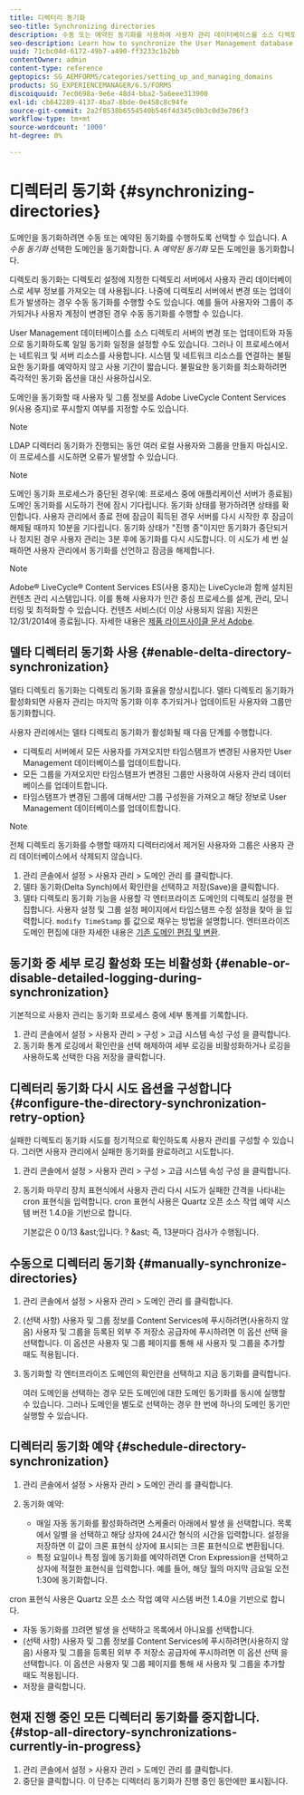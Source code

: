 ```yaml
---
title: 디렉터리 동기화
seo-title: Synchronizing directories
description: 수동 또는 예약된 동기화를 사용하여 사용자 관리 데이터베이스를 소스 디렉토리 서버의 변경 사항과 동기화하는 방법을 알아봅니다.
seo-description: Learn how to synchronize the User Management database with changes to the source directory servers using manual or scheduled synchronization.
uuid: 71cbc04d-6172-49b7-a490-ff3233c1b2bb
contentOwner: admin
content-type: reference
geptopics: SG_AEMFORMS/categories/setting_up_and_managing_domains
products: SG_EXPERIENCEMANAGER/6.5/FORMS
discoiquuid: 7ec0698a-9e6e-48d4-bba2-5a6eee313900
exl-id: cb642289-4137-4ba7-8bde-0e458c8c94fe
source-git-commit: 2a2f8538b6554540b546f4d345c0b3c0d3e706f3
workflow-type: tm+mt
source-wordcount: '1000'
ht-degree: 0%

---
```


# 디렉터리 동기화 {#synchronizing-directories}

도메인을 동기화하려면 수동 또는 예약된 동기화를 수행하도록 선택할 수 있습니다. A *수동 동기화* 선택한 도메인을 동기화합니다. A *예약된 동기화* 모든 도메인을 동기화합니다.

디렉토리 동기화는 디렉토리 설정에 지정한 디렉토리 서버에서 사용자 관리 데이터베이스로 세부 정보를 가져오는 데 사용됩니다. 나중에 디렉토리 서버에서 변경 또는 업데이트가 발생하는 경우 수동 동기화를 수행할 수도 있습니다. 예를 들어 사용자와 그룹이 추가되거나 사용자 계정이 변경된 경우 수동 동기화를 수행할 수 있습니다.

User Management 데이터베이스를 소스 디렉토리 서버의 변경 또는 업데이트와 자동으로 동기화하도록 일일 동기화 일정을 설정할 수도 있습니다. 그러나 이 프로세스에서는 네트워크 및 서버 리소스를 사용합니다. 시스템 및 네트워크 리소스를 연결하는 불필요한 동기화를 예약하지 않고 사용 기간이 짧습니다. 불필요한 동기화를 최소화하려면 즉각적인 동기화 옵션을 대신 사용하십시오.

도메인을 동기화할 때 사용자 및 그룹 정보를 Adobe LiveCycle Content Services 9(사용 중지)로 푸시할지 여부를 지정할 수도 있습니다.

>[!NOTE]
>
>LDAP 디렉터리 동기화가 진행되는 동안 여러 로컬 사용자와 그룹을 만들지 마십시오. 이 프로세스를 시도하면 오류가 발생할 수 있습니다.

>[!NOTE]
>
>도메인 동기화 프로세스가 중단된 경우(예: 프로세스 중에 애플리케이션 서버가 종료됨) 도메인 동기화를 시도하기 전에 잠시 기다립니다. 동기화 상태를 평가하려면 상태를 확인합니다. 사용자 관리에서 종료 전에 잠금이 획득된 경우 서버를 다시 시작한 후 잠금이 해제될 때까지 10분을 기다립니다. 동기화 상태가 &quot;진행 중&quot;이지만 동기화가 중단되거나 정지된 경우 사용자 관리는 3분 후에 동기화를 다시 시도합니다. 이 시도가 세 번 실패하면 사용자 관리에서 동기화를 선언하고 잠금을 해제합니다.

>[!NOTE]
>
>Adobe® LiveCycle® Content Services ES(사용 중지)는 LiveCycle과 함께 설치된 컨텐츠 관리 시스템입니다. 이를 통해 사용자가 인간 중심 프로세스를 설계, 관리, 모니터링 및 최적화할 수 있습니다. 컨텐츠 서비스(더 이상 사용되지 않음) 지원은 12/31/2014에 종료됩니다. 자세한 내용은 [제품 라이프사이클 문서 Adobe](https://www.adobe.com/support/products/enterprise/eol/eol_matrix.html).

## 델타 디렉터리 동기화 사용 {#enable-delta-directory-synchronization}

델타 디렉토리 동기화는 디렉토리 동기화 효율을 향상시킵니다. 델타 디렉토리 동기화가 활성화되면 사용자 관리는 마지막 동기화 이후 추가되거나 업데이트된 사용자와 그룹만 동기화합니다.

사용자 관리에서는 델타 디렉토리 동기화가 활성화될 때 다음 단계를 수행합니다.

* 디렉토리 서버에서 모든 사용자를 가져오지만 타임스탬프가 변경된 사용자만 User Management 데이터베이스를 업데이트합니다.
* 모든 그룹을 가져오지만 타임스탬프가 변경된 그룹만 사용하여 사용자 관리 데이터베이스를 업데이트합니다.
* 타임스탬프가 변경된 그룹에 대해서만 그룹 구성원을 가져오고 해당 정보로 User Management 데이터베이스를 업데이트합니다.

>[!NOTE]
>
>전체 디렉토리 동기화를 수행할 때까지 디렉터리에서 제거된 사용자와 그룹은 사용자 관리 데이터베이스에서 삭제되지 않습니다.

1. 관리 콘솔에서 설정 > 사용자 관리 > 도메인 관리 를 클릭합니다.
1. 델타 동기화(Delta Synch)에서 확인란을 선택하고 저장(Save)을 클릭합니다.
1. 델타 디렉토리 동기화 기능을 사용할 각 엔터프라이즈 도메인의 디렉토리 설정을 편집합니다. 사용자 설정 및 그룹 설정 페이지에서 타임스탬프 수정 설정을 찾아 을 입력합니다. `modify TimeStamp` 를 값으로 채우는 방법을 설명합니다. 엔터프라이즈 도메인 편집에 대한 자세한 내용은 [기존 도메인 편집 및 변환](/help/forms/using/admin-help/editing-converting-existing-domains.md#editing-and-converting-existing-domains).

## 동기화 중 세부 로깅 활성화 또는 비활성화 {#enable-or-disable-detailed-logging-during-synchronization}

기본적으로 사용자 관리는 동기화 프로세스 중에 세부 통계를 기록합니다.

1. 관리 콘솔에서 설정 > 사용자 관리 > 구성 > 고급 시스템 속성 구성 을 클릭합니다.
1. 동기화 통계 로깅에서 확인란을 선택 해제하여 세부 로깅을 비활성화하거나 로깅을 사용하도록 선택한 다음 저장을 클릭합니다.

## 디렉터리 동기화 다시 시도 옵션을 구성합니다 {#configure-the-directory-synchronization-retry-option}

실패한 디렉토리 동기화 시도를 정기적으로 확인하도록 사용자 관리를 구성할 수 있습니다. 그러면 사용자 관리에서 실패한 동기화를 완료하려고 시도합니다.

1. 관리 콘솔에서 설정 > 사용자 관리 > 구성 > 고급 시스템 속성 구성 을 클릭합니다.
1. 동기화 마무리 장치 표현식에서 사용자 관리 다시 시도가 실패한 간격을 나타내는 cron 표현식을 입력합니다. cron 표현식 사용은 Quartz 오픈 소스 작업 예약 시스템 버전 1.4.0을 기반으로 합니다.

   기본값은 0 0/13 &amp;ast;입니다. ? &amp;ast; 즉, 13분마다 검사가 수행됩니다.

## 수동으로 디렉터리 동기화 {#manually-synchronize-directories}

1. 관리 콘솔에서 설정 > 사용자 관리 > 도메인 관리 를 클릭합니다.
1. (선택 사항) 사용자 및 그룹 정보를 Content Services에 푸시하려면(사용하지 않음) 사용자 및 그룹을 등록된 외부 주 저장소 공급자에 푸시하려면 이 옵션 선택 을 선택합니다. 이 옵션은 사용자 및 그룹 페이지를 통해 새 사용자 및 그룹을 추가할 때도 적용됩니다.
1. 동기화할 각 엔터프라이즈 도메인의 확인란을 선택하고 지금 동기화를 클릭합니다.

   여러 도메인을 선택하는 경우 모든 도메인에 대한 도메인 동기화를 동시에 실행할 수 있습니다. 그러나 도메인을 별도로 선택하는 경우 한 번에 하나의 도메인 동기만 실행할 수 있습니다.

## 디렉터리 동기화 예약 {#schedule-directory-synchronization}

1. 관리 콘솔에서 설정 > 사용자 관리 > 도메인 관리 를 클릭합니다.
1. 동기화 예약:

   * 매일 자동 동기화를 활성화하려면 스케줄러 아래에서 발생 을 선택합니다. 목록에서 일별 을 선택하고 해당 상자에 24시간 형식의 시간을 입력합니다. 설정을 저장하면 이 값이 크론 표현식 상자에 표시되는 크론 표현식으로 변환됩니다.
   * 특정 요일이나 특정 월에 동기화를 예약하려면 Cron Expression을 선택하고 상자에 적절한 표현식을 입력합니다. 예를 들어, 해당 월의 마지막 금요일 오전 1:30에 동기화합니다.

cron 표현식 사용은 Quartz 오픈 소스 작업 예약 시스템 버전 1.4.0을 기반으로 합니다.

* 자동 동기화를 끄려면 발생 을 선택하고 목록에서 아니요를 선택합니다.
* (선택 사항) 사용자 및 그룹 정보를 Content Services에 푸시하려면(사용하지 않음) 사용자 및 그룹을 등록된 외부 주 저장소 공급자에 푸시하려면 이 옵션 선택 을 선택합니다. 이 옵션은 사용자 및 그룹 페이지를 통해 새 사용자 및 그룹을 추가할 때도 적용됩니다.
* 저장을 클릭합니다.

## 현재 진행 중인 모든 디렉터리 동기화를 중지합니다. {#stop-all-directory-synchronizations-currently-in-progress}

1. 관리 콘솔에서 설정 > 사용자 관리 > 도메인 관리 를 클릭합니다.
1. 중단을 클릭합니다. 이 단추는 디렉터리 동기화가 진행 중인 동안에만 표시됩니다.
